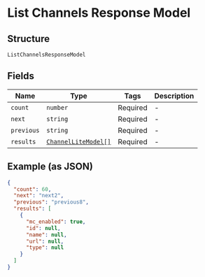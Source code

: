 
# List Channels Response Model

## Structure

`ListChannelsResponseModel`

## Fields

| Name | Type | Tags | Description |
|  --- | --- | --- | --- |
| `count` | `number` | Required | - |
| `next` | `string` | Required | - |
| `previous` | `string` | Required | - |
| `results` | [`ChannelLiteModel[]`](../../doc/models/channel-lite-model.md) | Required | - |

## Example (as JSON)

```json
{
  "count": 60,
  "next": "next2",
  "previous": "previous8",
  "results": [
    {
      "mc_enabled": true,
      "id": null,
      "name": null,
      "url": null,
      "type": null
    }
  ]
}
```

